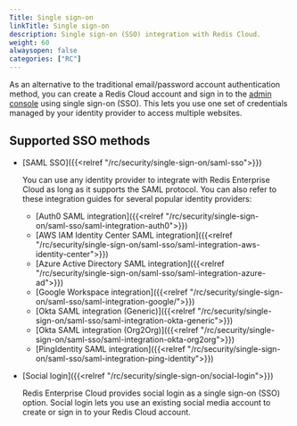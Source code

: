 ```yaml
---
Title: Single sign-on
linkTitle: Single sign-on
description: Single sign-on (SSO) integration with Redis Cloud.
weight: 60
alwaysopen: false
categories: ["RC"]
---
```


As an alternative to the traditional email/password account authentication method, you can create a Redis Cloud account and sign in to the [admin console](https://app.redislabs.com/new/) using single sign-on (SSO). This lets you use one set of credentials managed by your identity provider to access multiple websites.

## Supported SSO methods

- [SAML SSO]({{<relref "/rc/security/single-sign-on/saml-sso">}})

  You can use any identity provider to integrate with Redis Enterprise Cloud as long as it supports the SAML protocol. You can also refer to these integration guides for several popular identity providers:

  - [Auth0 SAML integration]({{<relref "/rc/security/single-sign-on/saml-sso/saml-integration-auth0">}})
  - [AWS IAM Identity Center SAML integration]({{<relref "/rc/security/single-sign-on/saml-sso/saml-integration-aws-identity-center">}})
  - [Azure Active Directory SAML integration]({{<relref "/rc/security/single-sign-on/saml-sso/saml-integration-azure-ad">}})
  - [Google Workspace integration]({{<relref "/rc/security/single-sign-on/saml-sso/saml-integration-google/">}})
  - [Okta SAML integration (Generic)]({{<relref "/rc/security/single-sign-on/saml-sso/saml-integration-okta-generic">}})
  - [Okta SAML integration (Org2Org)]({{<relref "/rc/security/single-sign-on/saml-sso/saml-integration-okta-org2org">}})
  - [PingIdentity SAML integration]({{<relref "/rc/security/single-sign-on/saml-sso/saml-integration-ping-identity">}})

- [Social login]({{<relref "/rc/security/single-sign-on/social-login">}})

  Redis Enterprise Cloud provides social login as a single sign-on (SSO) option. Social login lets you use an existing social media account to create or sign in to your Redis Cloud account.

